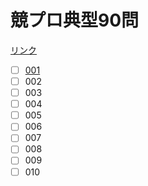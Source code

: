 # 競プロ典型90問
[リンク](https://atcoder.jp/contests/typical90/tasks)

- [ ] [001](https://atcoder.jp/contests/typical90/tasks/typical90_a)
- [ ] 002
- [ ] 003
- [ ] 004
- [ ] 005
- [ ] 006
- [ ] 007
- [ ] 008
- [ ] 009
- [ ] 010